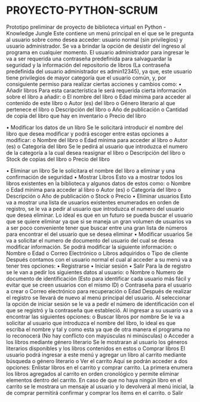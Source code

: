 # PROYECTO-PYTHON-SCRUM
Prototipo preliminar de proyecto de biblioteca virtual en Python - Knowledge Jungle
Este contiene un menú principal en el que se le pregunta al usuario sobre como desea acceder: usuario normal (sin privilegios) y usuario administrador. Se va a brindar la opción de desistir del ingreso al programa en cualquier momento.
El usuario administrador para ingresar le va a ser requerida una contraseña predefinida para salvaguardar la seguridad y la información del repositorio de libros (La contraseña predefinida del usuario administrador es admin12345), ya que, este usuario tiene privilegios de mayor categoría que el usuario común, y, por consiguiente permiso para realizar ciertas acciones y cambios como:
•	Añadir libros
Para esta característica le será requerida cierta información sobre el libro a añadir:
o	El nombre del libro 
o	Edad mínima para acceder al contenido de este libro
o	Autor (es) del libro
o	Género literario al que pertenece el libro
o	Descripción del libro
o	Año de publicación
o	Cantidad de copia del libro que hay en inventario
o	Precio del libro

•	Modificar los datos de un libro
Se le solicitará introducir el nombre del libro que desea modificar y podrá escoger entre estas opciones a modificar:
o	Nombre del libro
o	Edad mínima para acceder al libro
o	Autor (es)
o	Categoría del libro
Se le pedirá al usuario que introduzca el numero de la categoría a la cual desea reasignar el libro
o	Descripción del libro
o	Stock de copias del libro
o	Precio del libro

•	Eliminar un libro
Se le solicitara el nombre del libro a eliminar y una confirmación de seguridad
•	Mostrar Libros
Esto va a mostrar todos los libros existentes en la biblioteca y algunos datos de estos como:
o	Nombre
o	Edad mínima para acceder al libro
o	Autor (es)
o	Categoría del libro
o	Descripción
o	Año de publicación
o	Stock
o	Precio
•	Eliminar usuarios
Esto va a mostrar una lista de usuarios existentes enumerados en orden de registro, se le va a pedir al usuario que introduzca el numero del usuario que desea eliminar.
Lo ideal es que en un futuro se pueda buscar el usuario que se quiere eliminar ya que si se maneja un gran volumen de usuarios va a ser poco conveniente tener que buscar entre una gran lista de números para encontrar el del usuario que se desea eliminar
•	Modificar usuarios
Se va a solicitar el numero de documento del usuario del cual se desea modificar información.
Se podrá modificar la siguiente información:
o	Nombre
o	Edad
o	Correo Electrónico
o	Libros adquiridos
o	Tipo de cliente
Después contamos con el usuario normal el cual al acceder a su menú va a tener tres opciones:
•	Registrarse
•	Iniciar sesión
•	Salir
Para la de registro se le van a pedir los siguientes datos al usuario:
o	Nombre
o	Numero de documento de identificación (Esto para identificar cada usuario más fácil y evitar que se creen usuarios con el mismo ID)
o	Contraseña para el usuario a crear
o	Correo electrónico para recuperación
o	Edad
Después de realizar el registro se llevará de nuevo al menú principal del usuario.
Al seleccionar la opción de iniciar sesión se le va a pedir el número de identificación con el que se registró y la contraseña que estableció.
Al ingresar a su usuario va a encontrar las siguientes opciones:
o	Buscar libros por nombre
Se le va a solicitar al usuario que introduzca el nombre del libro, lo ideal es que escriba el nombre y tal y como esta ya que de otra manera el programa no lo reconocerá (No hay conflicto con mayúsculas ni minúsculas)
o	Acceder a los libros mediante género literario
Se le mostraran al usuario los géneros literarios disponibles y los libros contenidos en estos
o	Comprar libros
El usuario podrá ingresar a este menú y agregar un libro al carrito mediante búsqueda o género literario
o	Ver el carrito
Aquí se podrán acceder a dos opciones: Enlistar libros en el carrito y comprar carrito. La primera enumera los libros agregados al carrito en orden cronológico y permite eliminar elementos dentro del carrito. En caso de que no haya ningún libro en el carrito se le mostrara un mensaje al usuario y lo devolverá al menú inicial, la de comprar permitirá confirmar y comprar los ítems en el carrito.
o	Salir
